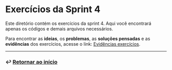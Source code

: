 # Exercícios da Sprint 4
Este diretório contém os exercícios da sprint 4. Aqui você encontrará apenas os códigos e demais arquivos necessários.

Para encontrar as **ideias**, os **problemas**, as **soluções pensadas** e as **evidências** dos exercícios, acesse o link: [Evidências exercícios](../evidencias/ev_exercicios/README.md).

___

### ↩️ [Retornar ao início](../../README.md)